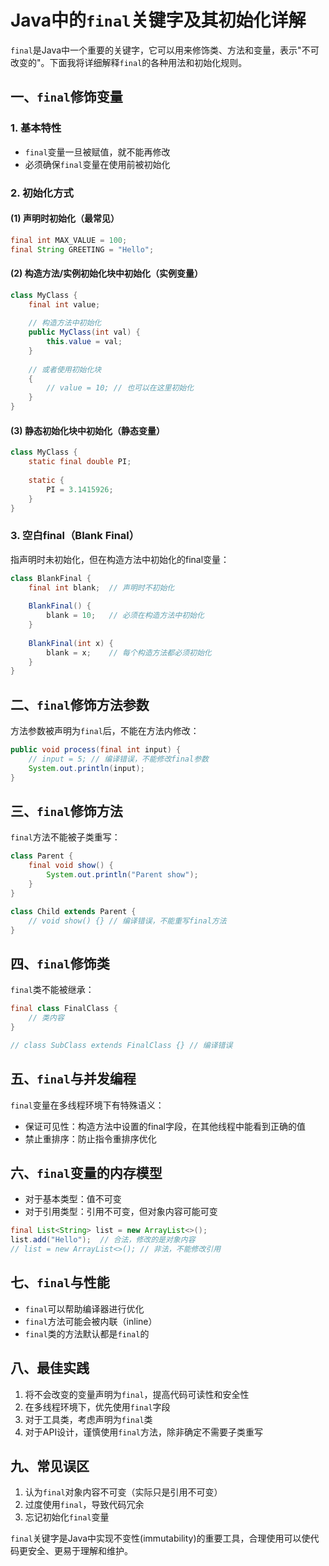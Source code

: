 # Java中的`final`关键字及其初始化详解

`final`是Java中一个重要的关键字，它可以用来修饰类、方法和变量，表示"不可改变的"。下面我将详细解释`final`的各种用法和初始化规则。

## 一、`final`修饰变量

### 1. 基本特性
- `final`变量一旦被赋值，就不能再修改
- 必须确保`final`变量在使用前被初始化

### 2. 初始化方式

#### (1) 声明时初始化（最常见）
```java
final int MAX_VALUE = 100;
final String GREETING = "Hello";
```

#### (2) 构造方法/实例初始化块中初始化（实例变量）
```java
class MyClass {
    final int value;
    
    // 构造方法中初始化
    public MyClass(int val) {
        this.value = val;
    }
    
    // 或者使用初始化块
    {
        // value = 10; // 也可以在这里初始化
    }
}
```

#### (3) 静态初始化块中初始化（静态变量）
```java
class MyClass {
    static final double PI;
    
    static {
        PI = 3.1415926;
    }
}
```

### 3. 空白final（Blank Final）
指声明时未初始化，但在构造方法中初始化的final变量：
```java
class BlankFinal {
    final int blank;  // 声明时不初始化
    
    BlankFinal() {
        blank = 10;   // 必须在构造方法中初始化
    }
    
    BlankFinal(int x) {
        blank = x;    // 每个构造方法都必须初始化
    }
}
```

## 二、`final`修饰方法参数

方法参数被声明为`final`后，不能在方法内修改：
```java
public void process(final int input) {
    // input = 5; // 编译错误，不能修改final参数
    System.out.println(input);
}
```

## 三、`final`修饰方法

`final`方法不能被子类重写：
```java
class Parent {
    final void show() {
        System.out.println("Parent show");
    }
}

class Child extends Parent {
    // void show() {} // 编译错误，不能重写final方法
}
```

## 四、`final`修饰类

`final`类不能被继承：
```java
final class FinalClass {
    // 类内容
}

// class SubClass extends FinalClass {} // 编译错误
```

## 五、`final`与并发编程

`final`变量在多线程环境下有特殊语义：
- 保证可见性：构造方法中设置的final字段，在其他线程中能看到正确的值
- 禁止重排序：防止指令重排序优化

## 六、`final`变量的内存模型

- 对于基本类型：值不可变
- 对于引用类型：引用不可变，但对象内容可能可变
```java
final List<String> list = new ArrayList<>();
list.add("Hello");  // 合法，修改的是对象内容
// list = new ArrayList<>(); // 非法，不能修改引用
```

## 七、`final`与性能

- `final`可以帮助编译器进行优化
- `final`方法可能会被内联（inline）
- `final`类的方法默认都是`final`的

## 八、最佳实践

1. 将不会改变的变量声明为`final`，提高代码可读性和安全性
2. 在多线程环境下，优先使用`final`字段
3. 对于工具类，考虑声明为`final`类
4. 对于API设计，谨慎使用`final`方法，除非确定不需要子类重写

## 九、常见误区

1. 认为`final`对象内容不可变（实际只是引用不可变）
2. 过度使用`final`，导致代码冗余
3. 忘记初始化`final`变量

`final`关键字是Java中实现不变性(immutability)的重要工具，合理使用可以使代码更安全、更易于理解和维护。